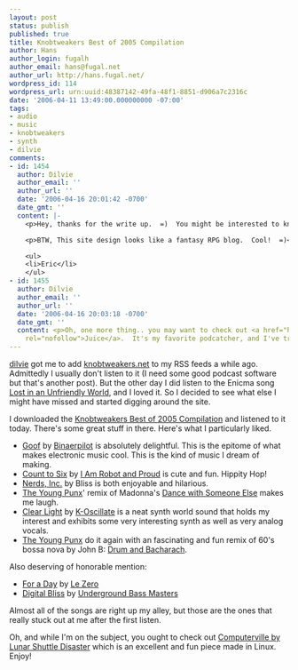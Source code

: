 ```yaml
---
layout: post
status: publish
published: true
title: Knobtweakers Best of 2005 Compilation
author: Hans
author_login: fugalh
author_email: hans@fugal.net
author_url: http://hans.fugal.net/
wordpress_id: 114
wordpress_url: urn:uuid:48387142-49fa-48f1-8851-d906a7c2316c
date: '2006-04-11 13:49:00.000000000 -07:00'
tags:
- audio
- music
- knobtweakers
- synth
- dilvie
comments:
- id: 1454
  author: Dilvie
  author_email: ''
  author_url: ''
  date: '2006-04-16 20:01:42 -0700'
  date_gmt: ''
  content: |-
    <p>Hey, thanks for the write up.  =)  You might be interested to know that Drum and Bacharach isn't a remix of a John B song -- it's an original Young Punx tune that was partially co-produced by the Drum and Bass legend, John B.</p>

    <p>BTW, This site design looks like a fantasy RPG blog.  Cool!  =)</p>

    <ul>
    <li>Eric</li>
    </ul>
- id: 1455
  author: Dilvie
  author_email: ''
  author_url: ''
  date: '2006-04-16 20:03:18 -0700'
  date_gmt: ''
  content: <p>Oh, one more thing.. you may want to check out <a href="http://www.knobtweakers.net/2006/04/get-juice.html"
    rel="nofollow">Juice</a>.  It's my favorite podcatcher, and I've tried out many.</p>
---
```

<p><a href="http://www.dilvie.com/">dilvie</a> got me to add
<a href="http://knobtweakers.net">knobtweakers.net</a> to my RSS feeds a while ago.
Admittedly I usually don't listen to it (I need some good podcast software but
that's another post). But the other day I did listen to the Enicma song <a href="http://www.knobtweakers.net/2006/04/enicma.html">Lost
in an Unfriendly World</a>, and I
loved it. So I decided to see what else I might have missed and started digging
around the site.</p>

<p>I downloaded the <a href="http://www.knobtweakers.net/netlabel/2006/01/ktwk001-knobtweakers-best-of-2005.html">Knobtweakers Best of 2005
Compilation</a>
and listened to it today. There's some great stuff in there. Here's what I
particularly liked.</p>

<ul>
<li><a href="http://www.knobtweakers.net/netlabel/ktwk001/01_-_Binaerpilot_-_Goof.mp3">Goof</a> by <a href="http://www.binaerpilot.info/">Binaerpilot</a> is absolutely delightful. This is the epitome of what makes electronic music cool. This is the kind of music I dream of making.</li>
<li><a href="http://www.knobtweakers.net/netlabel/ktwk001/09_-_I_Am_Robot_And_Proud_-_Count_To_Six.mp3">Count to Six</a> by <a href="http://www.robotandproud.com/music/index.php">I Am Robot and Proud</a> is cute and fun. Hippity Hop!</li>
<li><a href="http://www.knobtweakers.net/netlabel/ktwk001/10_-_Bliss_-_Nerds_Inc.mp3">Nerds, Inc.</a> by Bliss is both enjoyable and hilarious.</li>
<li><a href="http://www.theyoungpunx.com/">The Young Punx</a>' remix of Madonna's <a href="http://www.knobtweakers.net/netlabel/ktwk001/13_-_The_Young_Punx_-_Dance_With_Someone_Else_(Vocal-Edit%29.mp3">Dance with Someone Else</a> makes me laugh. </li>
<li><a href="http://www.knobtweakers.net/netlabel/ktwk001/31_-_K-Oscillate_-_Clear_Light.mp3">Clear Light</a> by <a href="http://www.k-o.com.au/">K-Oscillate</a> is a neat synth world sound that holds my interest and exhibits some very interesting synth as well as very analog vocals.</li>
<li><a href="http://www.theyoungpunx.com/">The Young Punx</a> do it again with an fascinating and fun remix of 60's bossa nova by John B: <a href="http://www.knobtweakers.net/netlabel/ktwk001/32_-_The_Young_Punx_and_John_B_-_Drum_and_Bacharach.mp3">Drum and Bacharach</a>.</li>
</ul>

<p>Also deserving of honorable mention:</p>

<ul>
<li><a href="http://www.knobtweakers.net/netlabel/ktwk001/08_-_Le_Zero_-_For_a_Day.mp3">For a Day</a> by <a href="http://www.lezero.net.tc/">Le Zero</a></li>
<li><a href="http://www.knobtweakers.net/netlabel/ktwk001/19_-_Underground_Bass_Masters_-_Digital_Bliss.mp3">Digital Bliss</a> by <a href="http://www.audesi.net/ubm/">Underground Bass Masters</a></li>
</ul>

<p>Almost all of the songs are right up my alley, but those are the ones that
really stuck out at me after the first listen. </p>

<p>Oh, and while I'm on the subject, you ought to check out <a href="http://www.helgo.net/gavel/lunar/">Computerville by Lunar Shuttle Disaster</a> which is an excellent and fun piece made in Linux. Enjoy!</p>
